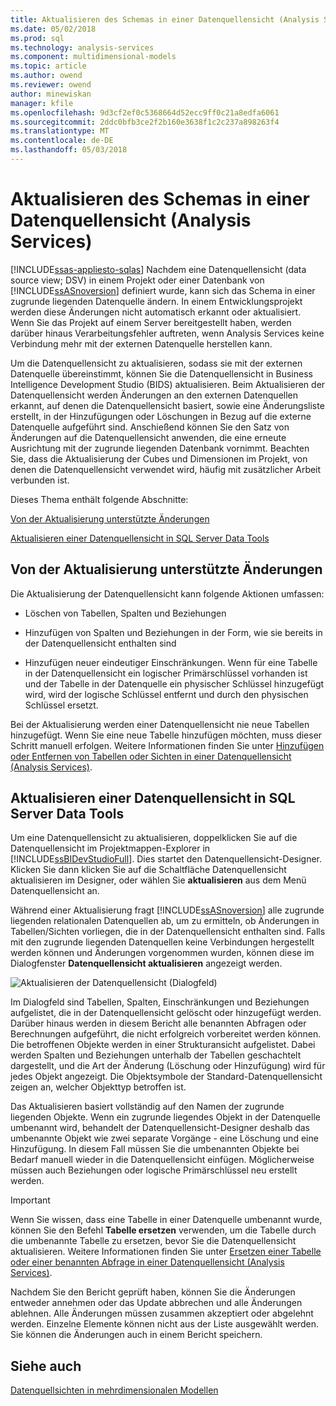 ```yaml
---
title: Aktualisieren des Schemas in einer Datenquellensicht (Analysis Services) | Microsoft Docs
ms.date: 05/02/2018
ms.prod: sql
ms.technology: analysis-services
ms.component: multidimensional-models
ms.topic: article
ms.author: owend
ms.reviewer: owend
author: minewiskan
manager: kfile
ms.openlocfilehash: 9d3cf2ef0c5368664d52ecc9ff0c21a8edfa6061
ms.sourcegitcommit: 2ddc0bfb3ce2f2b160e3638f1c2c237a898263f4
ms.translationtype: MT
ms.contentlocale: de-DE
ms.lasthandoff: 05/03/2018
---
```

# <a name="refresh-the-schema-in-a-data-source-view-analysis-services"></a>Aktualisieren des Schemas in einer Datenquellensicht (Analysis Services)
[!INCLUDE[ssas-appliesto-sqlas](../../includes/ssas-appliesto-sqlas.md)]
  Nachdem eine Datenquellensicht (data source view; DSV) in einem Projekt oder einer Datenbank von [!INCLUDE[ssASnoversion](../../includes/ssasnoversion-md.md)] definiert wurde, kann sich das Schema in einer zugrunde liegenden Datenquelle ändern. In einem Entwicklungsprojekt werden diese Änderungen nicht automatisch erkannt oder aktualisiert. Wenn Sie das Projekt auf einem Server bereitgestellt haben, werden darüber hinaus Verarbeitungsfehler auftreten, wenn Analysis Services keine Verbindung mehr mit der externen Datenquelle herstellen kann.  
  
 Um die Datenquellensicht zu aktualisieren, sodass sie mit der externen Datenquelle übereinstimmt, können Sie die Datenquellensicht in Business Intelligence Development Studio (BIDS) aktualisieren. Beim Aktualisieren der Datenquellensicht werden Änderungen an den externen Datenquellen erkannt, auf denen die Datenquellensicht basiert, sowie eine Änderungsliste erstellt, in der Hinzufügungen oder Löschungen in Bezug auf die externe Datenquelle aufgeführt sind. Anschießend können Sie den Satz von Änderungen auf die Datenquellensicht anwenden, die eine erneute Ausrichtung mit der zugrunde liegenden Datenbank vornimmt. Beachten Sie, dass die Aktualisierung der Cubes und Dimensionen im Projekt, von denen die Datenquellensicht verwendet wird, häufig mit zusätzlicher Arbeit verbunden ist.  
  
 Dieses Thema enthält folgende Abschnitte:  
  
 [Von der Aktualisierung unterstützte Änderungen](#bkmk_changlist)  
  
 [Aktualisieren einer Datenquellensicht in SQL Server Data Tools](#bkmk_DSVrefresh)  
  
##  <a name="bkmk_changlist"></a> Von der Aktualisierung unterstützte Änderungen  
 Die Aktualisierung der Datenquellensicht kann folgende Aktionen umfassen:  
  
-   Löschen von Tabellen, Spalten und Beziehungen  
  
-   Hinzufügen von Spalten und Beziehungen in der Form, wie sie bereits in der Datenquellensicht enthalten sind  
  
-   Hinzufügen neuer eindeutiger Einschränkungen. Wenn für eine Tabelle in der Datenquellensicht ein logischer Primärschlüssel vorhanden ist und der Tabelle in der Datenquelle ein physischer Schlüssel hinzugefügt wird, wird der logische Schlüssel entfernt und durch den physischen Schlüssel ersetzt.  
  
 Bei der Aktualisierung werden einer Datenquellensicht nie neue Tabellen hinzugefügt. Wenn Sie eine neue Tabelle hinzufügen möchten, muss dieser Schritt manuell erfolgen. Weitere Informationen finden Sie unter [Hinzufügen oder Entfernen von Tabellen oder Sichten in einer Datenquellensicht &#40;Analysis Services&#41;](../../analysis-services/multidimensional-models/adding-or-removing-tables-or-views-in-a-data-source-view-analysis-services.md).  
  
##  <a name="bkmk_DSVrefresh"></a> Aktualisieren einer Datenquellensicht in SQL Server Data Tools  
 Um eine Datenquellensicht zu aktualisieren, doppelklicken Sie auf die Datenquellensicht im Projektmappen-Explorer in [!INCLUDE[ssBIDevStudioFull](../../includes/ssbidevstudiofull-md.md)].  Dies startet den Datenquellensicht-Designer.  Klicken Sie dann klicken Sie auf die Schaltfläche Datenquellensicht aktualisieren im Designer, oder wählen Sie **aktualisieren** aus dem Menü Datenquellensicht an.  
  
 Während einer Aktualisierung fragt [!INCLUDE[ssASnoversion](../../includes/ssasnoversion-md.md)] alle zugrunde liegenden relationalen Datenquellen ab, um zu ermitteln, ob Änderungen in Tabellen/Sichten vorliegen, die in der Datenquellensicht enthalten sind. Falls mit den zugrunde liegenden Datenquellen keine Verbindungen hergestellt werden können und Änderungen vorgenommen wurden, können diese im Dialogfenster **Datenquellensicht aktualisieren** angezeigt werden.  
  
 ![Aktualisieren der Datenquellensicht (Dialogfeld)](../../analysis-services/multidimensional-models/media/ssas-olapdsv-refresh.gif "Datenquellensicht aktualisieren (Dialogfeld)")  
  
 Im Dialogfeld sind Tabellen, Spalten, Einschränkungen und Beziehungen aufgelistet, die in der Datenquellensicht gelöscht oder hinzugefügt werden. Darüber hinaus werden in diesem Bericht alle benannten Abfragen oder Berechnungen aufgeführt, die nicht erfolgreich vorbereitet werden können. Die betroffenen Objekte werden in einer Strukturansicht aufgelistet. Dabei werden Spalten und Beziehungen unterhalb der Tabellen geschachtelt dargestellt, und die Art der Änderung (Löschung oder Hinzufügung) wird für jedes Objekt angezeigt. Die Objektsymbole der Standard-Datenquellensicht zeigen an, welcher Objekttyp betroffen ist.  
  
 Das Aktualisieren basiert vollständig auf den Namen der zugrunde liegenden Objekte. Wenn ein zugrunde liegendes Objekt in der Datenquelle umbenannt wird, behandelt der Datenquellensicht-Designer deshalb das umbenannte Objekt wie zwei separate Vorgänge - eine Löschung und eine Hinzufügung. In diesem Fall müssen Sie die umbenannten Objekte bei Bedarf manuell wieder in die Datenquellensicht einfügen. Möglicherweise müssen auch Beziehungen oder logische Primärschlüssel neu erstellt werden.  
  
> [!IMPORTANT]  
>  Wenn Sie wissen, dass eine Tabelle in einer Datenquelle umbenannt wurde, können Sie den Befehl **Tabelle ersetzen** verwenden, um die Tabelle durch die umbenannte Tabelle zu ersetzen, bevor Sie die Datenquellensicht aktualisieren. Weitere Informationen finden Sie unter [Ersetzen einer Tabelle oder einer benannten Abfrage in einer Datenquellensicht &#40;Analysis Services&#41;](../../analysis-services/multidimensional-models/replace-a-table-or-a-named-query-in-a-data-source-view-analysis-services.md).  
  
 Nachdem Sie den Bericht geprüft haben, können Sie die Änderungen entweder annehmen oder das Update abbrechen und alle Änderungen ablehnen. Alle Änderungen müssen zusammen akzeptiert oder abgelehnt werden. Einzelne Elemente können nicht aus der Liste ausgewählt werden. Sie können die Änderungen auch in einem Bericht speichern.  
  
## <a name="see-also"></a>Siehe auch  
 [Datenquellsichten in mehrdimensionalen Modellen](../../analysis-services/multidimensional-models/data-source-views-in-multidimensional-models.md)  
  
  
